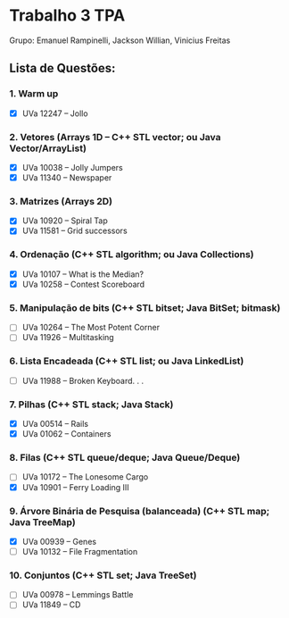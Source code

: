 # Trabalho 3 TPA

Grupo: Emanuel Rampinelli, Jackson Willian, Vinicius Freitas

## Lista de Questões:

### 1. Warm up
 - [x] UVa 12247 – Jollo
### 2. Vetores (Arrays 1D – C++ STL vector; ou Java Vector/ArrayList)
 - [x] UVa 10038 – Jolly Jumpers
 - [x] UVa 11340 – Newspaper
### 3. Matrizes (Arrays 2D)
 - [x] UVa 10920 – Spiral Tap
 - [x] UVa 11581 – Grid successors
### 4. Ordenação (C++ STL algorithm; ou Java Collections)
  - [x] UVa 10107 – What is the Median?
  - [x] UVa 10258 – Contest Scoreboard
### 5. Manipulação de bits (C++ STL bitset; Java BitSet; bitmask) 
  - [ ] UVa 10264 – The Most Potent Corner
  - [ ] UVa 11926 – Multitasking
### 6. Lista Encadeada (C++ STL list; ou Java LinkedList)
  - [ ] UVa 11988 – Broken Keyboard. . .
### 7. Pilhas (C++ STL stack; Java Stack)
  - [x] UVa 00514 – Rails
  - [x] UVa 01062 – Containers
### 8. Filas (C++ STL queue/deque; Java Queue/Deque)
  - [ ] UVa 10172 – The Lonesome Cargo
  - [x] UVa 10901 – Ferry Loading III
### 9. Árvore Binária de Pesquisa (balanceada) (C++ STL map; Java TreeMap)
  - [x] UVa 00939 – Genes
  - [ ] UVa 10132 – File Fragmentation
### 10. Conjuntos (C++ STL set; Java TreeSet)
  - [ ] UVa 00978 – Lemmings Battle
  - [ ] UVa 11849 – CD
